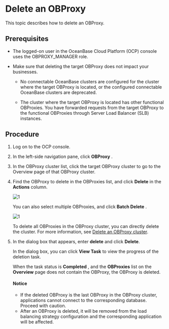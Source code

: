 # Delete an OBProxy

This topic describes how to delete an OBProxy.

## Prerequisites

* The logged-on user in the OceanBase Cloud Platform (OCP) console uses the OBPROXY_MANAGER role.

* Make sure that deleting the target OBProxy does not impact your businesses.

  * No connectable OceanBase clusters are configured for the cluster where the target OBProxy is located, or the configured connectable OceanBase clusters are deprecated.

  * The cluster where the target OBProxy is located has other functional OBProxies. You have forwarded requests from the target OBProxy to the functional OBProxies through Server Load Balancer (SLB) instances.

## Procedure

1. Log on to the OCP console.

2. In the left-side navigation pane, click **OBProxy** .

3. In the OBProxy cluster list, click the target OBProxy cluster to go to the Overview page of that OBProxy cluster.

4. Find the OBProxy to delete in the OBProxies list, and click **Delete** in the **Actions** column.

   ![1](https://help-static-aliyun-doc.aliyuncs.com/assets/img/en-US/7704306461/p399665.png)

   You can also select multiple OBProxies, and click **Batch Delete** .

   ![1](https://help-static-aliyun-doc.aliyuncs.com/assets/img/en-US/7704306461/p399667.png)

   To delete all OBProxies in the OBProxy cluster, you can directly delete the cluster. For more information, see [Delete an OBProxy cluster](../800.obproxy/1100.delete-obproxy-cluster-1.md).

5. In the dialog box that appears, enter **delete** and click **Delete**.

   In the dialog box, you can click **View Task** to view the progress of the deletion task.

   When the task status is **Completed** , and the **OBProxies** list on the **Overview** page does not contain the OBProxy, the OBProxy is deleted.

    <main id="notice" type='notice'>
    <h4>Notice</h4>
    <p><ul><li>If the deleted OBProxy is the last OBProxy in the OBProxy cluster, applications cannot connect to the corresponding database. Proceed with caution. </li><li>After an OBProxy is deleted, it will be removed from the load balancing strategy configuration and the corresponding application will be affected.</li></ul></p>
    </main>
